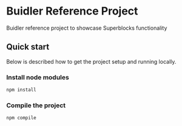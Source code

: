 # Buidler Reference Project
Buidler reference project to showcase Superblocks functionality


## Quick start
Below is described how to get the project setup and running locally.

### Install node modules
```sh
npm install
```

### Compile the project
```sh
npm compile
```
